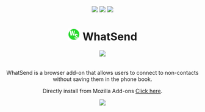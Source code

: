 <!-- Header -->
<div align="center">
  <img src="https://img.shields.io/amo/stars/whatsend">
  <img src="https://img.shields.io/amo/users/whatsend">
  <img src="https://img.shields.io/amo/v/whatsend">

  <h1><img src="/src/icon.png"> WhatSend</h1>
  
  <img width="50%" src="https://user-images.githubusercontent.com/48857416/165642616-8dd56457-b6ce-4fb4-966b-7e85e77c3ab6.png">
  
  <p><br>WhatSend is a browser add-on that allows users to connect to non-contacts without saving them in the phone book.</p>
  <p>Directly install from Mozilla Add-ons <a href="https://addons.mozilla.org/en-US/firefox/addon/whatsend/">Click here</a>.
    
 </div>

<!-- Footer -->
<div align="center">
  <a href="https://ko-fi.com/S6S76FXRP">
    <img src="https://ko-fi.com/img/githubbutton_sm.svg">
  </a>
</div>
